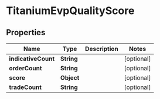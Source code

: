 

# TitaniumEvpQualityScore


## Properties

| Name | Type | Description | Notes |
|------------ | ------------- | ------------- | -------------|
|**indicativeCount** | **String** |  |  [optional] |
|**orderCount** | **String** |  |  [optional] |
|**score** | **Object** |  |  [optional] |
|**tradeCount** | **String** |  |  [optional] |




